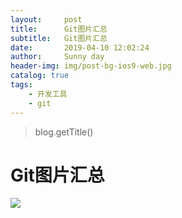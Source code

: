 ```yaml
---
layout:     post
title:      Git图片汇总
subtitle:   Git图片汇总
date:       2019-04-10 12:02:24
author:     Sunny day
header-img: img/post-bg-ios9-web.jpg
catalog: true
tags:
    - 开发工具
    - git
---
```

>blog.getTitle() 

# Git图片汇总


![](https://img-blog.csdnimg.cn/20190131160946114.png?x-oss-process=image/watermark,type_ZmFuZ3poZW5naGVpdGk,shadow_10,text_aHR0cHM6Ly9ibG9nLmNzZG4ubmV0L0RvdGUycg==,size_16,color_FFFFFF,t_70)

